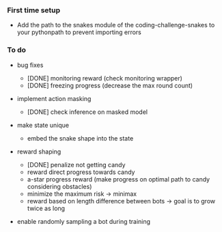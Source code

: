 ### First time setup
- Add the path to the snakes module of the coding-challenge-snakes to your pythonpath
to prevent importing errors

### To do
- bug fixes
    - [DONE] monitoring reward (check monitoring wrapper)
    - [DONE] freezing progress (decrease the max round count)

- implement action masking
    - [DONE] check inference on masked model

- make state unique 
    - embed the snake shape into the state

- reward shaping
    - [DONE] penalize not getting candy
    - reward direct progress towards candy
    - a-star progress reward (make progress on optimal path to candy considering obstacles)
    - minimize the maximum risk -> minimax
    - reward based on length difference between bots -> goal is to grow twice as long

- enable randomly sampling a bot during training
